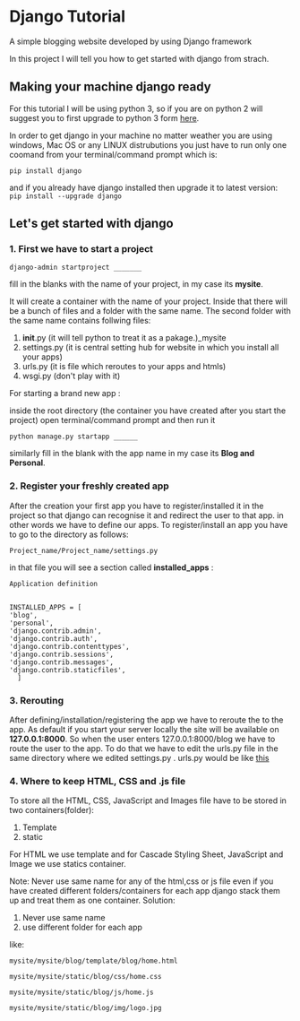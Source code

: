 # Django Tutorial


A simple blogging website developed by using Django framework

In this project I will tell you how to get started with django from strach.

## Making your machine django ready

For this tutorial I will be using python 3, so if you are on python 2 will suggest you to first upgrade to python 3 form [here](https://www.python.org).

In order to get django in your machine no matter weather you are using windows, Mac OS or any LINUX distrubutions you just have to run only one coomand from your terminal/command prompt which is:

<code>pip install django</code>

and if you already have django installed then upgrade it to latest version:
<code>pip install --upgrade django</code>


## Let's get started with django

### 1. First we have to start a project

<code>django-admin startproject _______</code>

fill in the blanks with the name of your project, in my case its <strong>mysite</strong>.


It will create a container with the name of your project. Inside that there will be a bunch of files and a folder with the same name. The second folder with the same name contains follwing files:
  1. __init__.py (it will tell python to treat it as a pakage.)_mysite
  2. settings.py (it is central setting hub for website in which you install all your apps)
  3. urls.py (it is file which reroutes to your apps and htmls)
  4. wsgi.py (don't play with it)
  

For starting a brand new app :

inside the root directory (the container you have created after you start the project) open terminal/command prompt and then run it

<code>python manage.py startapp ______</code>

similarly fill in the blank with the app name in my case its <strong>Blog and Personal</strong>. 


### 2. Register your freshly created app 


After the creation your first app you have to register/installed it in the project so that django can recognise it and redirect the user to that app. in other words we have to define our apps.
To register/install an app you have to go to the directory as follows:


<code>Project_name/Project_name/settings.py</code>

in that file you will see a section called <strong>installed_apps</strong> :


  
  
    Application definition


    INSTALLED_APPS = [
    'blog',
    'personal',
    'django.contrib.admin',
    'django.contrib.auth',
    'django.contrib.contenttypes',
    'django.contrib.sessions',
    'django.contrib.messages',
    'django.contrib.staticfiles',
      ]





### 3. Rerouting 

After defining/installation/registering the app we have to reroute the to the app.
As default if you start your server locally the site will be available on <strong>127.0.0.1:8000</strong>.
So when the user enters 127.0.0.1:8000/blog we have to route the user to the app.
To do that we have to edit the urls.py file in the same directory where we edited settings.py .
urls.py would be like [this](https://github.com/Deep-Mind-Hive/Django_mysite/blob/master/mysite/urls.py)



### 4. Where to keep HTML, CSS and .js file

To store all the HTML, CSS, JavaScript and Images file have to be stored in two containers(folder):
  
  1. Template
  2. static



For HTML we use template and for Cascade Styling Sheet, JavaScript and Image we use statics container.

Note: Never use same name for any of the html,css or js file even if you have created different folders/containers for each app django stack them up and treat them as one container.
Solution:
  1. Never use same name
  2. use different folder for each app
  
like:

  <code>mysite/mysite/blog/template/blog/home.html</code>


  <code>mysite/mysite/static/blog/css/home.css</code>


  <code>mysite/mysite/static/blog/js/home.js</code>


  <code>mysite/mysite/static/blog/img/logo.jpg</code>
 



